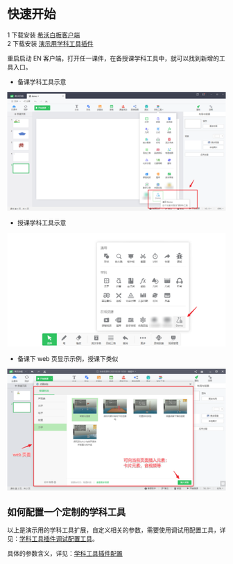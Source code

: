 # 快速开始

1 下载安装 [希沃白板客户端](https://easinote.seewo.com/)  
2 下载安装 [演示用学科工具插件](https://drive.cvte.com/p/DdFjqXMQ-JsCGLvAEQ)

重启启动 EN 客户端，打开任一课件，在备授课学科工具中，就可以找到新增的工具入口。

* 备课学科工具示意

![demo](./img/2021-09-29-15-45-56.png)

* 授课学科工具示意

![demo](./img/2021-09-29-15-46-25.png)

* 备课下 web 页显示示例，授课下类似

![demo](./img/2021-09-29-17-34-50.png)

## 如何配置一个定制的学科工具

以上是演示用的学科工具扩展，自定义相关的参数，需要使用调试用配置工具，详见：[学科工具插件调试配置工具](./03DebugTool.md)。

具体的参数含义，详见：[学科工具插件配置](./02Configurations.md)
